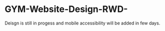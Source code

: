 # GYM-Website-Design-RWD-
Deisgn is still in progess and mobile accessibility will be added in few days.   
